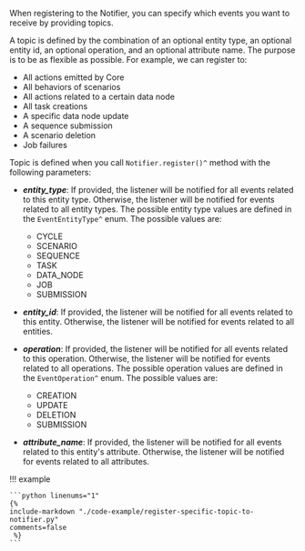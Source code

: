 When registering to the Notifier, you can specify which events you want to receive by providing topics.

A topic is defined by the combination of an optional entity type, an optional
entity id, an optional operation, and an optional attribute name. The purpose is
to be as flexible as possible. For example, we can register to:

- All actions emitted by Core
- All behaviors of scenarios
- All actions related to a certain data node
- All task creations
- A specific data node update
- A sequence submission
- A scenario deletion
- Job failures

Topic is defined when you call `Notifier.register()^` method with the following
parameters:

- _**entity_type**_: If provided, the listener will be notified for all events related to this entity type. 
    Otherwise, the listener will be notified for events related to all entity types. The possible entity type values
    are defined in the `EventEntityType^` enum. The possible values are:
    - CYCLE
    - SCENARIO
    - SEQUENCE
    - TASK
    - DATA_NODE
    - JOB
    - SUBMISSION

- _**entity_id**_: If provided, the listener will be notified for all events related to this entity.
    Otherwise, the listener will be notified for events related to all entities.

- _**operation**_: If provided, the listener will be notified for all events related to this operation.
    Otherwise, the listener will be notified for events related to all operations. The possible operation values are 
    defined in the `EventOperation^` enum. The possible values are:
    - CREATION
    - UPDATE
    - DELETION
    - SUBMISSION

- _**attribute_name**_: If provided, the listener will be notified for all events related to this entity's attribute.
    Otherwise, the listener will be notified for events related to all attributes.

!!! example

    ```python linenums="1"
    {%
    include-markdown "./code-example/register-specific-topic-to-notifier.py"
    comments=false
     %}
    ```

